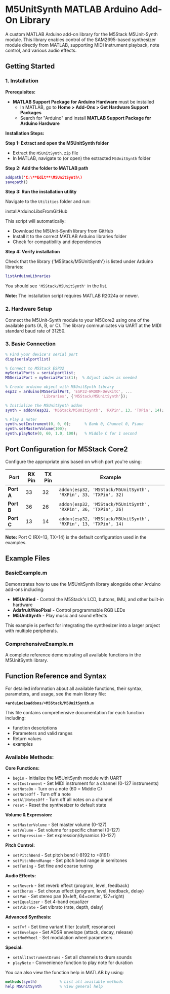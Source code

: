# M5UnitSynth MATLAB Arduino Add-On Library

A custom MATLAB Arduino add-on library for the M5Stack M5Unit-Synth module. This library enables control of the SAM2695-based synthesizer module directly from MATLAB, supporting MIDI instrument playback, note control, and various audio effects.

## Getting Started

### 1. Installation

**Prerequisites:**
- **MATLAB Support Package for Arduino Hardware** must be installed
  - In MATLAB, go to **Home > Add-Ons > Get Hardware Support Packages**
  - Search for "Arduino" and install **MATLAB Support Package for Arduino Hardware**

**Installation Steps:**

**Step 1: Extract and open the M5UnitSynth folder**
- Extract the `M5UnitSynth.zip` file
- In MATLAB, navigate to (or open) the extracted `M5UnitSynth` folder

**Step 2: Add the folder to MATLAB path**

```matlab
addpath('C:\**Edit**\M5UnitSynth\)
savepath()
```

**Step 3: Run the installation utility**

Navigate to the `Utilities` folder and run:

installArduinoLibsFromGitHub


This script will automatically:
- Download the M5Unit-Synth library from GitHub
- Install it to the correct MATLAB Arduino libraries folder
- Check for compatibility and dependencies

**Step 4: Verify installation**

Check that the library {'M5Stack/M5UnitSynth'} is listed under Arduino libraries:

```matlab
listArduinoLibraries
```

You should see `'M5Stack/M5UnitSynth'` in the list.

**Note:** The installation script requires MATLAB R2024a or newer.

### 2. Hardware Setup
Connect the M5Unit-Synth module to your M5Core2 using one of the available ports (A, B, or C). The library communicates via UART at the MIDI standard baud rate of 31250.

### 3. Basic Connection

```matlab
% Find your device's serial port
disp(serialportlist)

% Connect to M5Stack ESP32
mySerialPorts = serialportlist;
M5SerialPort = mySerialPorts(1);  % Adjust index as needed

% Create arduino object with M5UnitSynth library
esp32 = arduino(M5SerialPort, 'ESP32-WROOM-DevKitC', ...
                'Libraries', {'M5Stack/M5UnitSynth'});

% Initialize the M5UnitSynth addon
synth = addon(esp32, 'M5Stack/M5UnitSynth', 'RXPin', 13, 'TXPin', 14);

% Play a note!
synth.setInstrument(0, 0, 0);      % Bank 0, Channel 0, Piano
synth.setMasterVolume(100);
synth.playNote(0, 60, 1.0, 100);   % Middle C for 1 second
```

## Port Configuration for M5Stack Core2

Configure the appropriate pins based on which port you're using:

| Port | RX Pin | TX Pin | Example |
|------|--------|--------|---------|
| **Port A** | 33 | 32 | `addon(esp32, 'M5Stack/M5UnitSynth', 'RXPin', 33, 'TXPin', 32)` |
| **Port B** | 36 | 26 | `addon(esp32, 'M5Stack/M5UnitSynth', 'RXPin', 36, 'TXPin', 26)` |
| **Port C** | 13 | 14 | `addon(esp32, 'M5Stack/M5UnitSynth', 'RXPin', 13, 'TXPin', 14)` |

**Note:** Port C (RX=13, TX=14) is the default configuration used in the examples.

## Example Files

### BasicExample.m
Demonstrates how to use the M5UnitSynth library alongside other Arduino add-ons including:
- **M5Unified** - Control the M5Stack's LCD, buttons, IMU, and other built-in hardware
- **Adafruit/NeoPixel** - Control programmable RGB LEDs
- **M5UnitSynth** - Play music and sound effects

This example is perfect for integrating the synthesizer into a larger project with multiple peripherals.

### ComprehensiveExample.m
A complete reference demonstrating all available functions in the M5UnitSynth library.

## Function Reference and Syntax

For detailed information about all available functions, their syntax, parameters, and usage, see the main library file:

**`+arduinoioaddons/+M5Stack/M5UnitSynth.m`**

This file contains comprehensive documentation for each function including:
- function descriptions
- Parameters and valid ranges
- Return values
- examples

### Available Methods:

**Core Functions:**
- `begin` - Initialize the M5UnitSynth module with UART
- `setInstrument` - Set MIDI instrument for a channel (0-127 instruments)
- `setNoteOn` - Turn on a note (60 = Middle C)
- `setNoteOff` - Turn off a note
- `setAllNotesOff` - Turn off all notes on a channel
- `reset` - Reset the synthesizer to default state

**Volume & Expression:**
- `setMasterVolume` - Set master volume (0-127)
- `setVolume` - Set volume for specific channel (0-127)
- `setExpression` - Set expression/dynamics (0-127)

**Pitch Control:**
- `setPitchBend` - Set pitch bend (-8192 to +8191)
- `setPitchBendRange` - Set pitch bend range in semitones
- `setTuning` - Set fine and coarse tuning

**Audio Effects:**
- `setReverb` - Set reverb effect (program, level, feedback)
- `setChorus` - Set chorus effect (program, level, feedback, delay)
- `setPan` - Set stereo pan (0=left, 64=center, 127=right)
- `setEqualizer` - Set 4-band equalizer
- `setVibrate` - Set vibrato (rate, depth, delay)

**Advanced Synthesis:**
- `setTvf` - Set time variant filter (cutoff, resonance)
- `setEnvelope` - Set ADSR envelope (attack, decay, release)
- `setModWheel` - Set modulation wheel parameters

**Special:**
- `setAllInstrumentDrums` - Set all channels to drum sounds
- `playNote` - Convenience function to play note for duration

You can also view the function help in MATLAB by using:
```matlab
methods(synth)          % List all available methods
help M5UnitSynth        % View general help
```